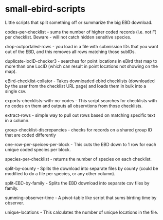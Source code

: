 # small-ebird-scripts
Little scripts that split something off or summarize the big EBD download.

codes-per-checklist - sums the number of higher coded records (i.e. not F) per checklist. Beware - will not catch hidden sensitive species.

drop-outportaled-rows - you load in a file with submission IDs that you want out of the EBD, and this removes all rows matching those subIDs.

duplicate-locID-checker3 - searches for point locations in eBird that map to more than one LocID (which can result in point locations not showing on the map).

eBird-checklist-collator - Takes downloaded ebird checklists (downloaded by the user from the checklist URL page) and loads them in bulk into a single csv.

exports-checklists-with-no-codes - This script searches for checklists with no codes on them and outputs all observtions from those checklists.

extract-rows - simple way to pull out rows based on matching specific text in a column.

group-checklist-discrepancies - checks for records on a shared group ID that are coded differently 

one-row-per-speices-per-block - This cuts the EBD down to 1 row for each unique coded species per block.

species-per-checklist - returns the number of species on each checklist.

split-by-county - Splits the download into separate files by county (could be modified to do a file per species, or any other column).

split-EBD-by-family - Splits the EBD download into separate csv files by family.

summing-observer-time - A pivot-table like script that sums birding time by observer.

unique-locations - This calculates the number of unique locations in the file.
